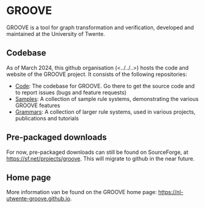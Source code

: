 # GROOVE

GROOVE is a tool for graph transformation and verification, developed and maintained at the University of Twente.

## Codebase

As of March 2024, this github organisation (<../../..>) hosts the code and website of the GROOVE project. It consists of the following repositories:

- [Code](../../../code): The codebase for GROOVE. Go there to get the source code and to report issues (bugs and feature requests)
- [Samples](../../../samples): A collection of sample rule systems, demonstrating the various GROOVE features
- [Grammars](../../../grammars): A collection of larger rule systems, used in various projects, publications and tutorials

## Pre-packaged downloads

For now, pre-packaged downloads can still be found on SourceForge, at <https://sf.net/projects/groove>. This will migrate to github in the near future.

## Home page

More information van be found on the GROOVE home page: <https://nl-utwente-groove.github.io>.
